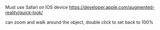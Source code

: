 

Must use Safari on IOS device
https://developer.apple.com/augmented-reality/quick-look/

can zoom and walk around the object, double click to set back to 100%

